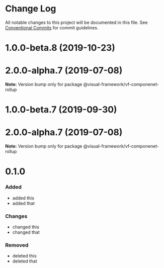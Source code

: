 # Change Log

All notable changes to this project will be documented in this file.
See [Conventional Commits](https://conventionalcommits.org) for commit guidelines.

# 1.0.0-beta.8 (2019-10-23)



# 2.0.0-alpha.7 (2019-07-08)

**Note:** Version bump only for package @visual-framework/vf-componenet-rollup





# 1.0.0-beta.7 (2019-09-30)



# 2.0.0-alpha.7 (2019-07-08)

**Note:** Version bump only for package @visual-framework/vf-componenet-rollup





# 0.1.0

### Added
- added this
- added that

### Changes

- changed this
- changed that

### Removed

- deleted this
- deleted that
